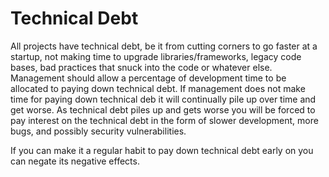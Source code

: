 # Technical Debt

All projects have technical debt, be it from cutting corners to go faster at a startup, not making time to upgrade libraries/frameworks,
legacy code bases, bad practices that snuck into the code or whatever else. Management should allow a percentage of development time to be 
allocated to paying down technical debt. If management does not make time for paying down technical deb it will continually pile up over 
time and get worse. As technical debt piles up and gets worse you will be forced to pay interest on the technical debt in the form of slower 
development, more bugs, and possibly security vulnerabilities.

If you can make it a regular habit to pay down technical debt early on you can negate its negative effects.